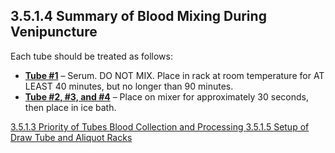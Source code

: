 ## 3.5.1.4 Summary of Blood Mixing During Venipuncture

Each tube should be treated as follows:

* **<u>Tube #1</u>** – Serum. DO NOT MIX. Place in rack at room temperature for AT LEAST 40 minutes, but no longer than 90 minutes.
* **<u>Tube #2, #3, and #4</u>** – Place on mixer for approximately 30 seconds, then place in ice bath.


<div class="center">
<div class="btn-group">
  <a href=":pages_path:/manuals/blood-collection-processing/3-05-01-03-priority-of-tubes.md" class="btn btn-default">
    <span class="glyphicon glyphicon-chevron-left"></span>
    3.5.1.3 Priority of Tubes
  </a>

  <a href=":pages_path:/manuals/blood-collection-processing" class="btn btn-default">
    <span class="glyphicon glyphicon-chevron-up"></span>
    Blood Collection and Processing
  </a>

  <a href=":pages_path:/manuals/blood-collection-processing/3-05-01-05-draw-tube-racks-setup.md" class="btn btn-success">
    3.5.1.5 Setup of Draw Tube and Aliquot Racks
    <span class="glyphicon glyphicon-chevron-right"></span>
  </a>
</div>
</div>

